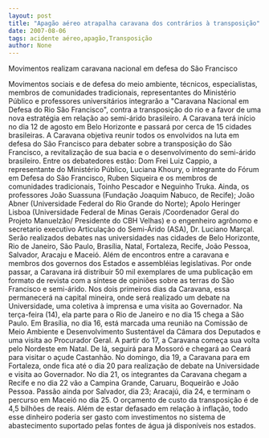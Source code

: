 ```yaml
---
layout: post
title: "Apagão aéreo atrapalha caravana dos contrários à transposição"
date: 2007-08-06
tags: acidente aéreo,apagão,Transposição
author: None
---
```


Movimentos realizam caravana nacional em defesa do S&atilde;o Francisco 

Movimentos sociais e de defesa do meio ambiente, t&eacute;cnicos, especialistas, membros de comunidades tradicionais, representantes do Minist&eacute;rio P&uacute;blico e professores universit&aacute;rios integrar&atilde;o a &quot;Caravana Nacional em Defesa do Rio S&atilde;o Francisco&quot;, contra a transposi&ccedil;&atilde;o do rio e a favor de uma nova estrat&eacute;gia em rela&ccedil;&atilde;o ao semi-&aacute;rido brasileiro. 
A Caravana ter&aacute; in&iacute;cio no dia 12 de agosto em Belo Horizonte e passar&aacute; por cerca de 15 cidades brasileiras. A Caravana objetiva reunir todos os envolvidos na luta em defesa do S&atilde;o Francisco para debater sobre a transposi&ccedil;&atilde;o do S&atilde;o Francisco, a revitaliza&ccedil;&atilde;o de sua bacia e o desenvolvimento do semi-&aacute;rido brasileiro. Entre os debatedores est&atilde;o: Dom Frei Luiz Cappio, a representante do Minist&eacute;rio P&uacute;blico, Luciana Khoury, o integrante do F&oacute;rum em Defesa do S&atilde;o Francisco, Ruben Siqueira e os membros de comunidades tradicionais, Toinho Pescador e Neguinho Truka. 
Ainda, os professores Jo&atilde;o Suassuna (Funda&ccedil;&atilde;o Joaquim Nabuco, de Recife); Jo&atilde;o Abner (Universidade Federal do Rio Grande do Norte); Apolo Heringer Lisboa (Universidade Federal de Minas Gerais /Coordenador Geral do Projeto Manuelz&atilde;o/ Presidente do CBH Velhas) e o engenheiro agr&ocirc;nomo e secretario executivo Articula&ccedil;&atilde;o do Semi-&Aacute;rido (ASA), Dr. Luciano Mar&ccedil;al. 
Ser&atilde;o realizados debates nas universidades nas cidades de Belo Horizonte, Rio de Janeiro, S&atilde;o Paulo, Bras&iacute;lia, Natal, Fortaleza, Recife, Jo&atilde;o Pessoa, Salvador, Aracaju e Macei&oacute;. Al&eacute;m de encontros entre a caravana e membros dos governos dos Estados e assembl&eacute;ias legislativas. Por onde passar, a Caravana ir&aacute; distribuir 50 mil exemplares de uma publica&ccedil;&atilde;o em formato de revista com a s&iacute;ntese de opini&otilde;es sobre as terras do S&atilde;o Francisco e semi-&aacute;rido. 
Nos dois primeiros dias da Caravana, essa permanecer&aacute; na capital mineira, onde ser&aacute; realizado um debate na Universidade, uma coletiva &agrave; imprensa e uma visita ao Governador. 
Na ter&ccedil;a-feira (14), ela parte para o Rio de Janeiro e no dia 15 chega a S&atilde;o Paulo. Em Bras&iacute;lia, no dia 16, est&aacute; marcada uma reuni&atilde;o na Comiss&atilde;o de Meio Ambiente e Desenvolvimento Sustent&aacute;vel da C&acirc;mara dos Deputados e uma visita ao Procurador Geral. A partir do 17, a Caravana come&ccedil;a sua volta pelo Nordeste em Natal. De l&aacute;, seguir&aacute; para Mossor&oacute; e chegar&aacute; ao Cear&aacute; para visitar o a&ccedil;ude Castanh&atilde;o. 
No domingo, dia 19, a Caravana para em Fortaleza, onde fica at&eacute; o dia 20 para realiza&ccedil;&atilde;o de debate na Universidade e visita ao Governador. No dia 21, os integrantes da Caravana chegam a Recife e no dia 22 v&atilde;o a Campina Grande, Caruaru, Boqueir&atilde;o e Jo&atilde;o Pessoa. Pass&atilde;o ainda por Salvador, dia 23; Aracaj&uacute;, dia 24, e terminam o percurso em Macei&oacute; no dia 25. O or&ccedil;amento de custo da transposi&ccedil;&atilde;o &eacute; de 4,5 bilh&otilde;es de reais. Al&eacute;m de estar defasado em rela&ccedil;&atilde;o &agrave; infla&ccedil;&atilde;o, todo esse dinheiro poderia ser gasto com investimentos no sistema de abastecimento suportado pelas fontes de &aacute;gua j&aacute; dispon&iacute;veis nos estados. 